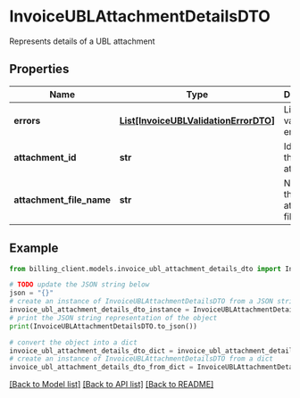 # InvoiceUBLAttachmentDetailsDTO

Represents details of a UBL attachment

## Properties

Name | Type | Description | Notes
------------ | ------------- | ------------- | -------------
**errors** | [**List[InvoiceUBLValidationErrorDTO]**](InvoiceUBLValidationErrorDTO.md) | List of UBL validation errors | [optional] 
**attachment_id** | **str** | Identifier of the attachment | [optional] 
**attachment_file_name** | **str** | Name of the attachment file | [optional] 

## Example

```python
from billing_client.models.invoice_ubl_attachment_details_dto import InvoiceUBLAttachmentDetailsDTO

# TODO update the JSON string below
json = "{}"
# create an instance of InvoiceUBLAttachmentDetailsDTO from a JSON string
invoice_ubl_attachment_details_dto_instance = InvoiceUBLAttachmentDetailsDTO.from_json(json)
# print the JSON string representation of the object
print(InvoiceUBLAttachmentDetailsDTO.to_json())

# convert the object into a dict
invoice_ubl_attachment_details_dto_dict = invoice_ubl_attachment_details_dto_instance.to_dict()
# create an instance of InvoiceUBLAttachmentDetailsDTO from a dict
invoice_ubl_attachment_details_dto_from_dict = InvoiceUBLAttachmentDetailsDTO.from_dict(invoice_ubl_attachment_details_dto_dict)
```
[[Back to Model list]](../README.md#documentation-for-models) [[Back to API list]](../README.md#documentation-for-api-endpoints) [[Back to README]](../README.md)


